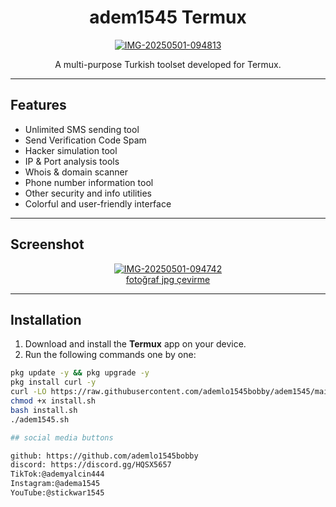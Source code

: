 <h1 align="center"> adem1545 Termux </h1>

<p align="center">
  <a href="https://ibb.co/xK1mZnnw"><img src="https://i.ibb.co/9mbwPxxB/IMG-20250501-094813.jpg" alt="IMG-20250501-094813" border="0"></a>
</p>

<p align="center">
  A multi-purpose Turkish toolset developed for Termux.
</p>

---

## Features

- Unlimited SMS sending tool  
- Send Verification Code Spam
- Hacker simulation tool  
- IP & Port analysis tools  
- Whois & domain scanner  
- Phone number information tool  
- Other security and info utilities  
- Colorful and user-friendly interface

---

## Screenshot

<p align="center">
  <a href="https://ibb.co/KxvFZBn0"><img src="https://i.ibb.co/YBsp9JgR/IMG-20250501-094742.jpg" alt="IMG-20250501-094742" border="0"></a><br /><a target='_blank' href='https://tr.imgbb.com/'>fotoğraf jpg çevirme</a><br />
</p>

---

## Installation

1. Download and install the **Termux** app on your device.  
2. Run the following commands one by one:

```bash
pkg update -y && pkg upgrade -y
pkg install curl -y
curl -LO https://raw.githubusercontent.com/ademlo1545bobby/adem1545/main/install.sh
chmod +x install.sh
bash install.sh
./adem1545.sh

## social media buttons

github: https://github.com/ademlo1545bobby 
discord: https://discord.gg/HQSX5657
TikTok:@ademyalcin444 
Instagram:@adema1545 
YouTube:@stickwar1545